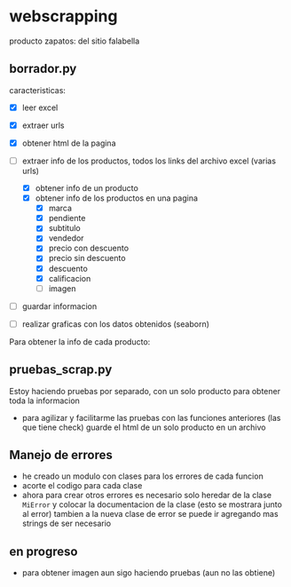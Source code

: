 # webscrapping
producto zapatos: del sitio falabella

## borrador.py
caracteristicas:

- [x] leer excel
- [x] extraer urls
- [x] obtener html de la pagina
- [ ] extraer info de los productos, todos los links del archivo excel (varias urls)
    - [x] obtener info de un producto
    - [x] obtener info de los productos en una pagina
        - [x] marca
        - [x] pendiente
        - [x] subtitulo
        - [x] vendedor
        - [x] precio con descuento
        - [x] precio sin descuento
        - [x] descuento
        - [x] calificacion
        - [ ] imagen
- [ ] guardar informacion
- [ ] realizar graficas con los datos obtenidos (seaborn)


Para obtener la info de cada producto:

## pruebas_scrap.py
Estoy haciendo pruebas por separado, con un solo producto para obtener toda la informacion
* para agilizar y facilitarme las pruebas con las funciones anteriores (las que tiene check) guarde el html de un solo producto en un archivo

## Manejo de errores
- he creado un modulo con clases para los errores de cada funcion
- acorte el codigo para cada clase
- ahora para crear otros errores es necesario solo heredar de la clase `MiError` y colocar la documentacion de la clase (esto se mostrara junto al error) tambien a la nueva clase de error se puede ir agregando mas strings de ser necesario

## en progreso
- para obtener imagen aun sigo haciendo pruebas (aun no las obtiene)